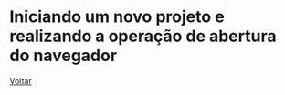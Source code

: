 # Iniciando um novo projeto e realizando a operação de abertura do navegador



[Voltar](https://github.com/andresilveiraleite/java_webdriver_novos_conceitos/blob/master/docs/a-introducao/001_introducao.md)  


